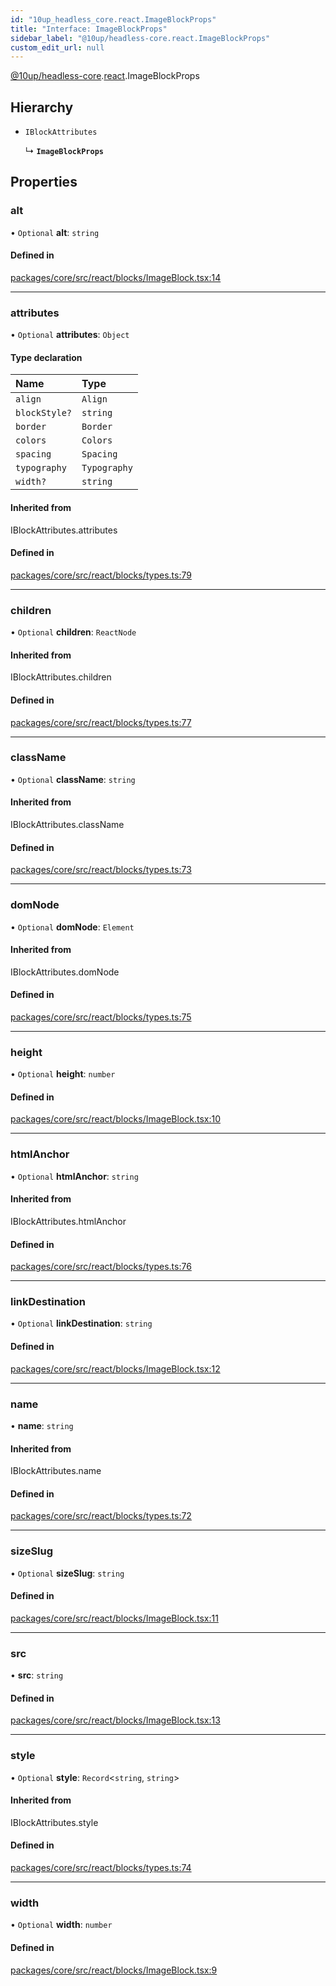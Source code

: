 ```yaml
---
id: "10up_headless_core.react.ImageBlockProps"
title: "Interface: ImageBlockProps"
sidebar_label: "@10up/headless-core.react.ImageBlockProps"
custom_edit_url: null
---
```


[@10up/headless-core](../modules/10up_headless_core.md).[react](../namespaces/10up_headless_core.react.md).ImageBlockProps

## Hierarchy

- `IBlockAttributes`

  ↳ **`ImageBlockProps`**

## Properties

### alt

• `Optional` **alt**: `string`

#### Defined in

[packages/core/src/react/blocks/ImageBlock.tsx:14](https://github.com/10up/headless/blob/d270384/packages/core/src/react/blocks/ImageBlock.tsx#L14)

___

### attributes

• `Optional` **attributes**: `Object`

#### Type declaration

| Name | Type |
| :------ | :------ |
| `align` | `Align` |
| `blockStyle?` | `string` |
| `border` | `Border` |
| `colors` | `Colors` |
| `spacing` | `Spacing` |
| `typography` | `Typography` |
| `width?` | `string` |

#### Inherited from

IBlockAttributes.attributes

#### Defined in

[packages/core/src/react/blocks/types.ts:79](https://github.com/10up/headless/blob/d270384/packages/core/src/react/blocks/types.ts#L79)

___

### children

• `Optional` **children**: `ReactNode`

#### Inherited from

IBlockAttributes.children

#### Defined in

[packages/core/src/react/blocks/types.ts:77](https://github.com/10up/headless/blob/d270384/packages/core/src/react/blocks/types.ts#L77)

___

### className

• `Optional` **className**: `string`

#### Inherited from

IBlockAttributes.className

#### Defined in

[packages/core/src/react/blocks/types.ts:73](https://github.com/10up/headless/blob/d270384/packages/core/src/react/blocks/types.ts#L73)

___

### domNode

• `Optional` **domNode**: `Element`

#### Inherited from

IBlockAttributes.domNode

#### Defined in

[packages/core/src/react/blocks/types.ts:75](https://github.com/10up/headless/blob/d270384/packages/core/src/react/blocks/types.ts#L75)

___

### height

• `Optional` **height**: `number`

#### Defined in

[packages/core/src/react/blocks/ImageBlock.tsx:10](https://github.com/10up/headless/blob/d270384/packages/core/src/react/blocks/ImageBlock.tsx#L10)

___

### htmlAnchor

• `Optional` **htmlAnchor**: `string`

#### Inherited from

IBlockAttributes.htmlAnchor

#### Defined in

[packages/core/src/react/blocks/types.ts:76](https://github.com/10up/headless/blob/d270384/packages/core/src/react/blocks/types.ts#L76)

___

### linkDestination

• `Optional` **linkDestination**: `string`

#### Defined in

[packages/core/src/react/blocks/ImageBlock.tsx:12](https://github.com/10up/headless/blob/d270384/packages/core/src/react/blocks/ImageBlock.tsx#L12)

___

### name

• **name**: `string`

#### Inherited from

IBlockAttributes.name

#### Defined in

[packages/core/src/react/blocks/types.ts:72](https://github.com/10up/headless/blob/d270384/packages/core/src/react/blocks/types.ts#L72)

___

### sizeSlug

• `Optional` **sizeSlug**: `string`

#### Defined in

[packages/core/src/react/blocks/ImageBlock.tsx:11](https://github.com/10up/headless/blob/d270384/packages/core/src/react/blocks/ImageBlock.tsx#L11)

___

### src

• **src**: `string`

#### Defined in

[packages/core/src/react/blocks/ImageBlock.tsx:13](https://github.com/10up/headless/blob/d270384/packages/core/src/react/blocks/ImageBlock.tsx#L13)

___

### style

• `Optional` **style**: `Record`<`string`, `string`\>

#### Inherited from

IBlockAttributes.style

#### Defined in

[packages/core/src/react/blocks/types.ts:74](https://github.com/10up/headless/blob/d270384/packages/core/src/react/blocks/types.ts#L74)

___

### width

• `Optional` **width**: `number`

#### Defined in

[packages/core/src/react/blocks/ImageBlock.tsx:9](https://github.com/10up/headless/blob/d270384/packages/core/src/react/blocks/ImageBlock.tsx#L9)
